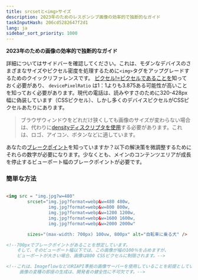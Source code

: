 ```yaml
---
title: srcsetと<img>サイズ
description: 2023年のためのレスポンシブ画像の効率的で独断的なガイド
taskInputHash: 206cd5282647f2d1
lang: ja
sidebar_sort_priority: 1000
---
```

**2023年のための画像の効率的で独断的なガイド**

詳細についてはサイドバーを確認してください。これは、モダンなデバイスのさまざまなサイズやピクセル密度を処理するために`<img>`タグをアップグレードするためのクイックリファレンスです。 [ピクセル!=ピクセルであることを](/ja/pixels-not-pixels)知っておく必要があり、 `devicePixelRatio` は1：1よりも3.875ある可能性が高いことを知っておく必要があります。現代の電話は、読みやすさのために320-428px幅に偽装しています（CSSピクセル）、しかし多くのデバイスピクセルがCSSピクセルあたりにあります。

>ブラウザウィンドウをどれだけ狭くしても画像のサイズが変わらない場合は、代わりに[densityディスクリプタを使用](/ja/density-descriptors)する必要があります。これは、ロゴ、アイコン、ボタンなどに適しています。

あなたの[ブレークポイント](/ja/breakpoints)を知っていますか？以下の解決策を微調整するためにそれらの数字が必要になります。少なくとも、メインのコンテンツエリアが成長を停止するビューポート幅のブレークポイントが必要です。


### 簡単な方法

```html

<img src = "img.jpg?w=480" 
        srcset="img.jpg?format=webp&w=480 480w, 
                img.jpg?format=webp&w=800 800w, 
                img.jpg?format=webp&w=1200 1200w, 
                img.jpg?format=webp&w=1600 1600w, 
                img.jpg?format=webp&w=2000 2000w"

        sizes="(max-width: 700px) 100vw, 800px" alt="自転車に乗る犬" />

<!--700pxでブレークポイントがあることを想定しています。
    そして、そのビューポート幅以下では、この画像が幅の100％を占めますが、
    ビューポートが大きい場合、画像は800 CSSピクセルに制限されます。-->

<!--これは、ImageflowなどのRIAPI準拠の画像サーバーを使用していることを前提としています。
     画像の変種の即座の生成は、開発者の健全性に不可欠です。-->
```
